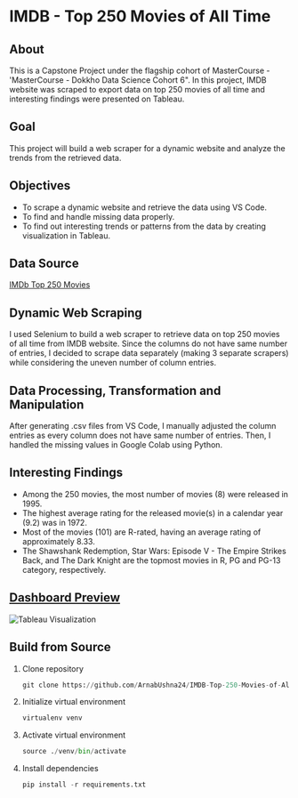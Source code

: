 # IMDB - Top 250 Movies of All Time

## About
This is a Capstone Project under the flagship cohort of MasterCourse - 'MasterCourse - Dokkho Data Science Cohort 6". In this project, IMDB website was scraped to export data on top 250 movies of all time and interesting findings were presented on Tableau.

## Goal
This project will build a web scraper for a dynamic website and analyze the trends from the retrieved data.

## Objectives
* To scrape a dynamic website and retrieve the data using VS Code.
* To find and handle missing data properly.
* To find out interesting trends or patterns from the data by creating visualization in Tableau.

## Data Source
[IMDb Top 250 Movies](https://www.imdb.com/chart/top/?ref_=nv_mv_250)

## Dynamic Web Scraping
I used Selenium to build a web scraper to retrieve data on top 250 movies of all time from IMDB website. Since the columns do not have same number of entries, I decided to scrape data separately (making 3 separate scrapers) while considering the uneven number of column entries.

## Data Processing, Transformation and Manipulation
After generating .csv files from VS Code, I manually adjusted the column entries as every column does not have same number of entries. Then, I handled the missing values in Google Colab using Python.

## Interesting Findings
* Among the 250 movies, the most number of movies (8) were released in 1995.
* The highest average rating for the released movie(s) in a calendar year (9.2) was in 1972.
* Most of the movies (101) are R-rated, having an average rating of approximately 8.33.
* The Shawshank Redemption, Star Wars: Episode V - The Empire Strikes Back, and The Dark Knight are the topmost movies in R, PG and PG-13 category, respectively.

## [Dashboard Preview](https://public.tableau.com/app/profile/arnab.naha.ushna/viz/Top250IMDBMovies_17382266796240/Top250IMDBMovies)
![Tableau Visualization](https://github.com/ArnabUshna24/IMDB-Top-250-Movies-of-All-Time/blob/main/Dashboard.jpg)

## Build from Source
1. Clone repository
   ```python
   git clone https://github.com/ArnabUshna24/IMDB-Top-250-Movies-of-All-Time.git
2. Initialize virtual environment
   ```python
   virtualenv venv
3. Activate virtual environment
   ```python
   source ./venv/bin/activate
4. Install dependencies
   ```python
   pip install -r requirements.txt
